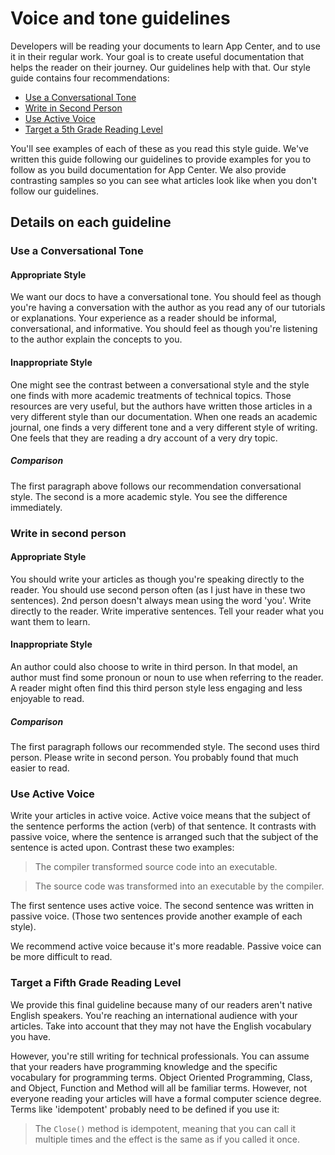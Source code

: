 # Voice and tone guidelines
Developers will be reading your documents to learn App Center, and to use it in their regular work. Your goal is to create useful documentation that helps the reader on their journey. Our guidelines help with that. 
Our style guide contains four recommendations:
- [Use a Conversational Tone](#use-a-conversational-tone)
- [Write in Second Person](#write-in-2nd-person)
- [Use Active Voice](#use-active-voice)
- [Target a 5th Grade Reading Level](#target-a-fifth-grade-reading-level)

You'll see examples of each of these as you read this style guide. We've written this guide following our guidelines to provide examples for you to follow as you build documentation for App Center. We also provide contrasting samples so you can see what articles look like when you don't follow our guidelines.

## Details on each guideline
### Use a Conversational Tone
#### Appropriate Style
We want our docs to have a conversational tone. You should feel as though you're having a conversation with the author as you read any of our tutorials or explanations. Your experience as a reader should be informal, conversational, and informative. You should feel as though you're listening to the author explain the concepts to you.

#### Inappropriate Style
One might see the contrast between a conversational style and the style one finds with more academic treatments of technical topics. Those resources are very useful, but the authors have written those articles in a very different style than our documentation. When one reads an academic journal, one finds a very different tone and a very different style of writing. One feels that they are reading a dry account of a very dry topic.

##### Comparison
The first paragraph above follows our recommendation conversational style. The second is a more academic style. You see the difference immediately.

### Write in second person
#### Appropriate Style
You should write your articles as though you're speaking directly to the reader. You should use second person often (as I just have in these two sentences). 2nd person doesn't always mean using the word 'you'. Write directly to the reader. Write imperative sentences. Tell your reader what you want them to learn.

#### Inappropriate Style
An author could also choose to write in third person. In that model, an author must find some pronoun or noun to use when referring to the reader. A reader might often find this third person style less engaging and less enjoyable to read.

##### Comparison
The first paragraph follows our recommended style. The second uses third person. Please write in second person. You probably found that much easier to read.

### Use Active Voice
Write your articles in active voice. Active voice means that the subject of the sentence performs the action (verb) of that sentence. It contrasts with passive voice, where the sentence is arranged such that the subject of the sentence is acted upon. Contrast these two examples:

> The compiler transformed source code into an executable.

> The source code was transformed into an executable by the compiler.

The first sentence uses active voice. The second sentence was written in passive voice.
(Those two sentences provide another example of each style).

We recommend active voice because it's more readable. Passive voice can be more difficult to read.

### Target a Fifth Grade Reading Level
We provide this final guideline because many of our readers aren't native English speakers. You're reaching an international audience with your articles. Take into account that they may not have the English vocabulary you have.

However, you're still writing for technical professionals. You can assume that your readers have programming knowledge and the specific vocabulary for programming terms. Object Oriented Programming, Class, and Object, Function and Method will all be familiar terms. However, not everyone reading your articles will have a formal computer science degree. Terms like 'idempotent' probably need to be defined if you use it:

> The `Close()` method is idempotent, meaning that you can call it multiple times and the effect is the same as if you called it once.